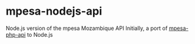 # mpesa-nodejs-api
Node.js version of the mpesa Mozambique API
Initially, a port of [mpesa-php-api](https://github.com/abdulmueid/mpesa-php-ap) to Node.js 
